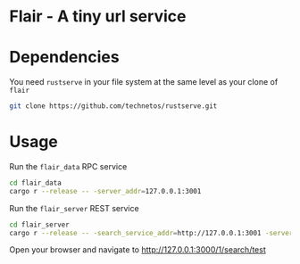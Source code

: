 # Flair - A tiny url service

# Dependencies

You need `rustserve` in your file system at the same level as your clone of
`flair`

```sh
git clone https://github.com/technetos/rustserve.git
```

# Usage

Run the `flair_data` RPC service

```sh
cd flair_data
cargo r --release -- -server_addr=127.0.0.1:3001
```

Run the `flair_server` REST service

```sh
cd flair_server
cargo r --release -- -search_service_addr=http://127.0.0.1:3001 -server_addr=127.0.0.1:3000
```

Open your browser and navigate to http://127.0.0.1:3000/1/search/test

